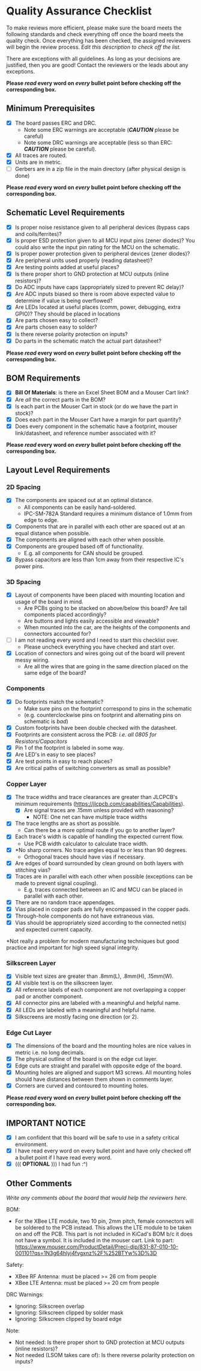 # Quality Assurance Checklist
To make reviews more efficient, please make sure the board meets the following standards and check everything off once the board meets the quality check. Once everything has been checked, the assigned reviewers will begin the review process. _Edit this description to check off the list._

There are exceptions with all guidelines. As long as your decisions are justified, then you are good! Contact the reviewers or the leads about any exceptions.

**Please *read* every word on *every* bullet point before checking off the corresponding box.**

## Minimum Prerequisites
- [x] The board passes ERC and DRC.
    - Note some ERC warnings are acceptable (**_CAUTION_** please be careful)
    - Note some DRC warnings are acceptable (less so than ERC: **_CAUTION_** please be careful).
- [x] All traces are routed.
- [x] Units are in metric.
- [ ] Gerbers are in a zip file in the main directory (after physical design is done)

**Please *read* every word on *every* bullet point before checking off the corresponding box.**

## Schematic Level Requirements 
- [x] Is proper noise resistance given to all peripheral devices (bypass caps and coils/ferrites)?  
- [x] Is proper ESD protection given to all MCU input pins (zener diodes)? You could also write the input pin rating for the MCU on the schematic.  
- [x] Is proper power protection given to peripheral devices (zener diodes)?  
- [x] Are peripheral units used properly (reading datasheet)?  
- [x] Are testing points added at useful places?  
- [x] Is there proper short to GND protection at MCU outputs (inline resistors)?  
- [x] Do ADC inputs have caps (appropriately sized to prevent RC delay)?  
- [x] Are ADC inputs biased so there is room above expected value to determine if value is being overflowed?  
- [x] Are LEDs located at useful places (comm, power, debugging, extra GPIO)? They should be placed in locations
- [x] Are parts chosen easy to collect?  
- [x] Are parts chosen easy to solder?  
- [x] Is there reverse polarity protection on inputs?  
- [x] Do parts in the schematic match the actual part datasheet?

**Please *read* every word on *every* bullet point before checking off the corresponding box.**

## BOM Requirements
- [x] **Bill Of Materials**: is there an Excel Sheet BOM and a Mouser Cart link?
- [x] Are *all* the correct parts in the BOM?
- [x] Is each part in the Mouser Cart in stock (or do we have the part in stock)?
- [x] Does each part in the Mouser Cart have a margin for part quantity?
- [x] Does every component in the schematic have a footprint, mouser link/datasheet, and reference number associated with it?

**Please *read* every word on *every* bullet point before checking off the corresponding box.**

## Layout Level Requirements 
### 2D Spacing
- [x] The components are spaced out at an optimal distance.
    - All components can be easily hand-soldered.
    - IPC-SM-782A Standard requires a minimum distance of 1.0mm from edge to edge.
- [x] Components that are in parallel with each other are spaced out at an equal distance when possible.
- [x] The components are aligned with each other when possible.
- [x] Components are grouped based off of functionality.
    - E.g. all components for CAN should be grouped.
- [x] Bypass capacitors are less than 1cm away from their respective IC's power pins.

### 3D Spacing
- [x] Layout of components have been placed with mounting location and usage of the board in mind.
    - Are PCBs going to be stacked on above/below this board? Are tall components placed accordingly?
    - Are buttons and lights easily accessible and viewable?
    - When mounted into the car, are the heights of the components and connectors accounted for?
- [ ] I am not reading every word and I need to start this checklist over.
    - Please uncheck everything you have checked and start over.
- [x] Location of connectors and wires going out of the board will prevent messy wiring.
    - Are all the wires that are going in the same direction placed on the same edge of the board?

### Components
- [x] Do footprints match the schematic?
    - Make sure pins on the footprint correspond to pins in the schematic 
    - (e.g. counterclockwise pins on footprint and alternating pins on schematic is *bad*)
- [x] Custom footprints have been double checked with the datasheet.
- [x] Footprints are consistent across the PCB: *i.e. all 0805 for Resistors/Capacitors*
- [x] Pin 1 of the footprint is labeled in some way. 
- [x] Are LED's in easy to see places? 
- [x] Are test points in easy to reach places?  
- [x] Are critical paths of switching converters as small as possible?  

### Copper Layer 
- [x] The trace widths and trace clearances are greater than JLCPCB's minimum requirements (https://jlcpcb.com/capabilities/Capabilities). 
    - [x] Are signal traces are .15mm unless provided with reasoning?   
        - NOTE: One net can have multiple trace widths  
- [x] The trace lengths are as short as possible. 
    - Can there be a more optimal route if you go to another layer? 
- [x] Each trace's width is capable of handling the expected current flow. 
    - Use PCB width calculator to calculate trace width. 
- [x] *No sharp corners. No trace angles equal to or less than 90 degrees. 
    - Orthogonal traces should have vias if necessary. 
- [x] Are edges of board surrounded by clean ground on both layers with stitching vias?  
- [x] Traces are in parallel with each other when possible (exceptions can be made to prevent signal coupling). 
    - E.g. traces connected between an IC and MCU can be placed in parallel with each other. 
- [x] There are no random trace appendages. 
- [x] Vias placed in copper pads are fully encompassed in the copper pads. 
- [x] Through-hole components do not have extraneous vias. 
- [x] Vias should be appropriately sized according to the connected net(s) and expected current capacity.

*Not really a problem for modern manufacturing techniques but good practice and important for high speed signal integrity.

### Silkscreen Layer
- [x] Visible text sizes are greater than .8mm(L), .8mm(H), .15mm(W).
- [x] All visible text is on the silkscreen layer.
- [x] All reference labels of each component are not overlapping a copper pad or another component.
- [x] All connector pins are labeled with a meaningful and helpful name.
- [x] All LEDs are labeled with a meaningful and helpful name.
- [x] Silkscreens are mostly facing one direction (or 2). 

### Edge Cut Layer
- [x] The dimensions of the board and the mounting holes are nice values in metric i.e. no long decimals.
- [x] The physical outline of the board is on the edge cut layer.
- [x] Edge cuts are straight and parallel with opposite edge of the board.
- [x] Mounting holes are aligned and support M3 screws. All mounting holes should have distances between them shown in comments layer.
- [x] Corners are curved and contoured to mounting holes.

**Please *read* every word on *every* bullet point before checking off the corresponding box.**

## IMPORTANT NOTICE
- [x] I am confident that this board will be safe to use in a safety critical environment.
- [x] I have read every word on every bullet point and have only checked off a bullet point if I have read every word.
- [x] ((( **OPTIONAL** ))) I had fun :^)

## Other Comments
_Write any comments about the board that would help the reviewers here._

BOM: 

- For the XBee LTE module, two 10 pin, 2mm pitch, female connectors will be soldered to the PCB instead. This allows the LTE module to be taken on and off the PCB. This part is not included in KiCad's BOM b/c it does not have a symbol. It is included in the mouser cart. Link to part: https://www.mouser.com/ProductDetail/Preci-dip/831-87-010-10-001101?qs=1N3g64hlyj4fvgxnz%2F%252BTYw%3D%3D

Safety:

- XBee RF Antenna: must be placed >= 26 cm from people
- XBee LTE Antenna: must be placed >= 20 cm from people

DRC Warnings:

- Ignoring: Silkscreen overlap
- Ignoring: Silkscreen clipped by solder mask
- Ignoring: Silkscreen clipped by board edge

Note: 

- Not needed: Is there proper short to GND protection at MCU outputs (inline resistors)?
- Not needed (LSOM takes care of): Is there reverse polarity protection on inputs?
